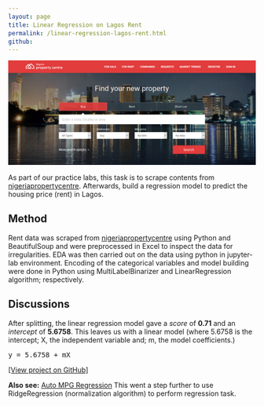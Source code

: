 ```yaml
---
layout: page
title: Linear Regression on Lagos Rent
permalink: /linear-regression-lagos-rent.html
github: 
---
```

![lagos-rent](./images/rent.png)

As part of our practice labs, this task is to scrape contents from [nigeriapropertycentre](https://nigeriapropertycentre.com/for-rent/flats-apartments/lagos/showtype?bedrooms=2"). Afterwards, build a regression model to predict the housing price (rent) in Lagos.

## Method
Rent data was scraped from [nigeriapropertycentre](https://nigeriapropertycentre.com/for-rent/flats-apartments/lagos/showtype?bedrooms=2") using Python and BeautifulSoup and were preprocessed in Excel to inspect the data for irregularities. EDA was then carried out on the data using python in jupyter-lab environment. Encoding of the categorical variables and model building were done in Python using MultiLabelBinarizer and LinearRegression algorithm; respectively.

## Discussions

After splitting, the linear regression model gave a _score_ of **0.71** and an _intercept_ of **5.6758**. This leaves us with a linear model (where 5.6758 is the intercept; X, the independent variable and; m, the model coefficients.)<br>
<pre>y = 5.6758 + mX</pre>

[\[View project on GitHub\]](https://github.com/ndcharles/SGA08_DATASCI/tree/master/lagos_rent)

**Also see:** [Auto MPG Regression](https://github.com/ndcharles/SGA08_DATASCI/blob/master/LinearRegr.ipynb)
This went a step further to use RidgeRegression (normalization algorithm) to perform regression task.